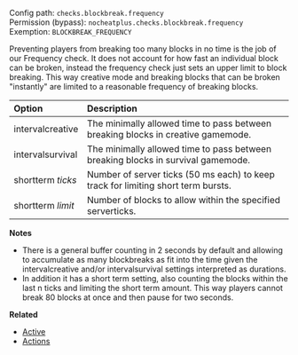 Config path: `checks.blockbreak.frequency`  
Permission (bypass): `nocheatplus.checks.blockbreak.frequency`  
Exemption: `BLOCKBREAK_FREQUENCY`  

Preventing players from breaking too many blocks in no time is the job of our Frequency check. It does not account for how fast an individual block can be broken, instead the frequency check just sets an upper limit to block breaking. This way creative mode and breaking blocks that can be broken "instantly" are limited to a reasonable frequency of breaking blocks.

| Option              | Description |
| :------------------ | :---------- |
| intervalcreative    | The minimally allowed time to pass between breaking blocks in creative gamemode. |
| intervalsurvival    | The minimally allowed time to pass between breaking blocks in survival gamemode. |
| shortterm _ticks_   | Number of server ticks (50 ms each) to keep track for limiting short term bursts. |
| shortterm _limit_   | Number of blocks to allow within the specified serverticks. |

**Notes**
* There is a general buffer counting in 2 seconds by default and allowing to accumulate as many blockbreaks as fit into the time given the intervalcreative and/or intervalsurvival settings interpreted as durations.
* In addition it has a short term setting, also counting the blocks within the last n ticks and limiting the short term amount. This way players cannot break 80 blocks at once and then pause for two seconds.

**Related**  
* [Active](Global#Active)
* [Actions](Global#Actions)